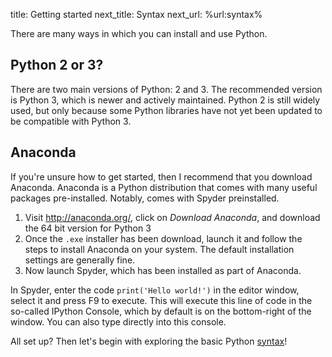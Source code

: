 title: Getting started
next_title: Syntax
next_url: %url:syntax%


There are many ways in which you can install and use Python.


## Python 2 or 3?

There are two main versions of Python: 2 and 3. The recommended version is Python 3, which is newer and actively maintained. Python 2 is still widely used, but only because some Python libraries have not yet been updated to be compatible with Python 3.


## Anaconda

If you're unsure how to get started, then I recommend that you download Anaconda. Anaconda is a Python distribution that comes with many useful packages pre-installed. Notably, comes with Spyder preinstalled.

1. Visit <http://anaconda.org/>, click on *Download Anaconda*, and download the 64 bit version for Python 3
2. Once the `.exe` installer has been download, launch it and follow the steps to install Anaconda on your system. The default installation settings are generally fine.
3. Now launch Spyder, which has been installed as part of Anaconda.

In Spyder, enter the code `print('Hello world!')` in the editor window, select it and press F9 to execute. This will execute this line of code in the so-called IPython Console, which by default is on the bottom-right of the window. You can also type directly into this console.

All set up? Then let's begin with exploring the basic Python [syntax](%url:syntax%)!
